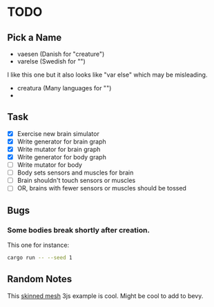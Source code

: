 # TODO

## Pick a Name

* vaesen (Danish for "creature")
* varelse (Swedish for "")

I like this one but it also looks like "var else" which may be misleading.

* creatura (Many languages for "")
* 

## Task
- [x] Exercise new brain simulator
- [x] Write generator for brain graph
- [x] Write mutator for brain graph
- [x] Write generator for body graph
- [ ] Write mutator for body
- [ ] Body sets sensors and muscles for brain
- [ ] Brain shouldn't touch sensors or muscles
- [ ] OR, brains with fewer sensors or muscles should be tossed

## Bugs

### Some bodies break shortly after creation.

This one for instance:

```sh
cargo run -- --seed 1
```

## Random Notes

This [skinned mesh](https://threejs.org/docs/#api/en/objects/SkinnedMesh) 3js
example is cool. Might be cool to add to bevy.

     
